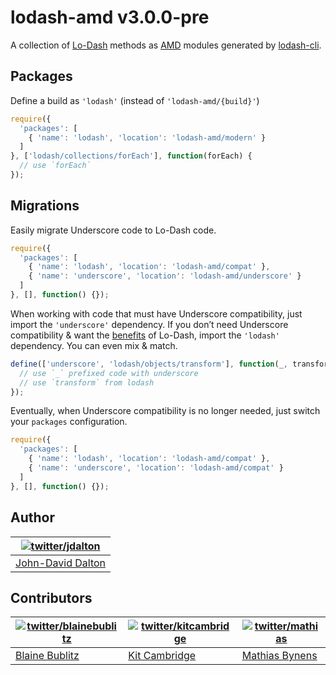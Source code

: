 # lodash-amd v3.0.0-pre

A collection of [Lo-Dash](http://lodash.com/) methods as [AMD](https://github.com/amdjs/amdjs-api/wiki/AMD) modules generated by [lodash-cli](https://npmjs.org/package/lodash-cli).

## Packages

Define a build as `'lodash'` (instead of `'lodash-amd/{build}'`)

```js
require({
  'packages': [
    { 'name': 'lodash', 'location': 'lodash-amd/modern' }
  ]
}, ['lodash/collections/forEach'], function(forEach) {
  // use `forEach`
});
```

## Migrations

Easily migrate Underscore code to Lo-Dash code.

```js
require({
  'packages': [
    { 'name': 'lodash', 'location': 'lodash-amd/compat' },
    { 'name': 'underscore', 'location': 'lodash-amd/underscore' }
  ]
}, [], function() {});
```

When working with code that must have Underscore compatibility, just import the `'underscore'` dependency.
If you don’t need Underscore compatibility & want the [benefits](http://lodash.com/#features) of Lo-Dash, import the `'lodash'` dependency.
You can even mix & match.

```js
define(['underscore', 'lodash/objects/transform'], function(_, transform) {
  // use `_` prefixed code with underscore
  // use `transform` from lodash
});
```

Eventually, when Underscore compatibility is no longer needed, just switch your `packages` configuration.

```js
require({
  'packages': [
    { 'name': 'lodash', 'location': 'lodash-amd/compat' },
    { 'name': 'underscore', 'location': 'lodash-amd/compat' }
  ]
}, [], function() {});
```

## Author

| [![twitter/jdalton](http://gravatar.com/avatar/299a3d891ff1920b69c364d061007043?s=70)](https://twitter.com/jdalton "Follow @jdalton on Twitter") |
|---|
| [John-David Dalton](http://allyoucanleet.com/) |

## Contributors

| [![twitter/blainebublitz](http://gravatar.com/avatar/ac1c67fd906c9fecd823ce302283b4c1?s=70)](https://twitter.com/blainebublitz "Follow @BlaineBublitz on Twitter") | [![twitter/kitcambridge](http://gravatar.com/avatar/6662a1d02f351b5ef2f8b4d815804661?s=70)](https://twitter.com/kitcambridge "Follow @kitcambridge on Twitter") | [![twitter/mathias](http://gravatar.com/avatar/24e08a9ea84deb17ae121074d0f17125?s=70)](https://twitter.com/mathias "Follow @mathias on Twitter") |
|---|---|---|
| [Blaine Bublitz](http://www.iceddev.com/) | [Kit Cambridge](http://kitcambridge.be/) | [Mathias Bynens](http://mathiasbynens.be/) |

